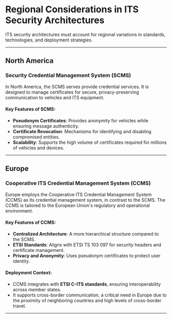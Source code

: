 # Regional Considerations in ITS Security Architectures

ITS security architectures must account for regional variations in standards, technologies, and deployment strategies. 

---

## North America

### Security Credential Management System (SCMS)
In North America, the SCMS serves provide credential services. It is designed to manage certificates for secure, privacy-preserving communication to vehicles and ITS equipment. 

#### Key Features of SCMS:
- **Pseudonym Certificates**: Provides anonymity for vehicles while ensuring message authenticity.
- **Certificate Revocation**: Mechanisms for identifying and disabling compromised entities.
- **Scalability**: Supports the high volume of certificates required for millions of vehicles and devices.

---

## Europe

### Cooperative ITS Credential Management System (CCMS)
Europe employs the Cooperative ITS Credential Management System (CCMS) as its credential management system, in contrast to the SCMS. The CCMS is tailored to the European Union's regulatory and operational environment. 

#### Key Features of CCMS:
- **Centralized Architecture**: A more hierarchical structure compared to the SCMS.
- **ETSI Standards**: Aligns with ETSI TS 103 097 for security headers and certificate management.
- **Privacy and Anonymity**: Uses pseudonym certificates to protect user identity.

#### Deployment Context:
- CCMS integrates with **ETSI C-ITS standards**, ensuring interoperability across member states.
- It supports cross-border communication, a critical need in Europe due to the proximity of neighboring countries and high levels of cross-border travel.

---